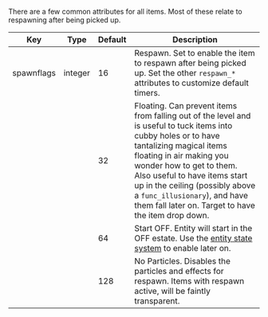 There are a few common attributes for all items.  Most of these relate to respawning after being picked up.

|Key|Type|Default|Description|
|---|---|---|---|
|spawnflags|integer|16|Respawn.  Set to enable the item to respawn after being picked up.  Set the other `respawn_*` attributes to customize default timers.|
|||32|Floating.  Can prevent items from falling out of the level and is useful to tuck items into cubby holes or to have tantalizing magical items floating in air making you wonder how to get to them.  Also useful to have items start up in the ceiling (possibly above a `func_illusionary`), and have them fall later on.  Target to have the item drop down.|
|||64|Start OFF.  Entity will start in the OFF estate.  Use the [entity state system](https://github.com/JosiahJack/KeepModReadme/wiki/Point-Entities:-Logic-and-Entity-State-System) to enable later on.|
|||128|No Particles.  Disables the particles and effects for respawn.  Items with respawn active, will be faintly transparent.|